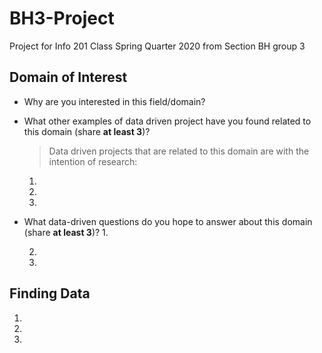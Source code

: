 # BH3-Project
Project for Info 201 Class Spring Quarter 2020 from Section BH group 3

## Domain of Interest
- Why are you interested in this field/domain?


- What other examples of data driven project have you found related to this domain (share **at least 3**)?
  > Data driven projects that are related to this domain are with the intention of research:
    1.

    2.

    3.


- What data-driven questions do you hope to answer about this domain (share **at least 3**)?
  1.

  2.

  3.


## Finding Data
1.

2.

3.
